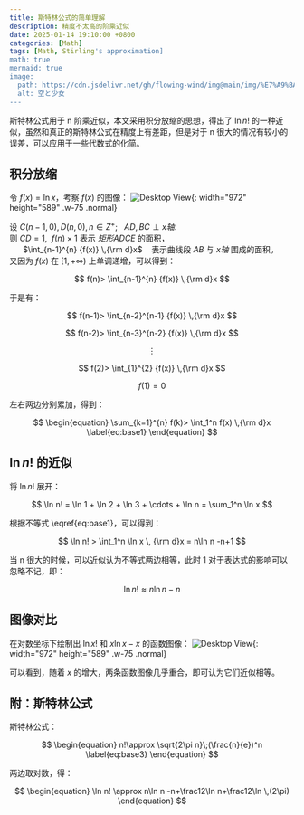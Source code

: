 ```yaml
---
title: 斯特林公式的简单理解
description: 精度不太高的阶乘近似
date: 2025-01-14 19:10:00 +0800
categories: [Math]
tags: [Math, Stirling's approximation]
math: true
mermaid: true
image:
  path: https://cdn.jsdelivr.net/gh/flowing-wind/img@main/img/%E7%A9%BA%E3%81%A8%E5%B0%91%E5%A5%B3.jpg
  alt: 空と少女
---
```


斯特林公式用于&nbsp;n&nbsp;阶乘近似，本文采用积分放缩的思想，得出了&nbsp;$\ln n!$&nbsp;的一种近似，虽然和真正的斯特林公式在精度上有差距，但是对于&nbsp;n&nbsp;很大的情况有较小的误差，可以应用于一些代数式的化简。

## 积分放缩
令&nbsp;$f(x)=\ln x$，考察&nbsp;$f(x)$&nbsp;的图像：
![Desktop View](https://cdn.jsdelivr.net/gh/flowing-wind/img@main/img/ln(x).png){: width="972" height="589" .w-75 .normal} 

设&nbsp;$C(n-1, 0), D(n, 0), n\in Z^+$; &nbsp;&nbsp;$AD,BC\perp x轴$.  
则&nbsp;$CD=1$, &nbsp;$f(n)\times1$&nbsp;表示&nbsp;$矩形ADCE$&nbsp;的面积，   
&nbsp;&nbsp;&nbsp;&nbsp;&nbsp;  $\int_{n-1}^{n} {f(x)} \,{\rm d}x$ &nbsp;&nbsp; 表示曲线段&nbsp;$AB$&nbsp;与&nbsp;$x轴$&nbsp;围成的面积。  
又因为&nbsp;$f(x)$&nbsp;在&nbsp;$[1, +\infty)$&nbsp;上单调递增，可以得到：   

$$ f(n)> \int_{n-1}^{n} {f(x)} \,{\rm d}x $$

于是有：

$$ f(n-1)> \int_{n-2}^{n-1} {f(x)} \,{\rm d}x $$

$$ f(n-2)> \int_{n-3}^{n-2} {f(x)} \,{\rm d}x $$

$$ \vdots $$

$$ f(2)> \int_{1}^{2} {f(x)} \,{\rm d}x $$

$$ f(1)=0 $$

左右两边分别累加，得到：

$$
\begin{equation}
  \sum_{k=1}^{n} f(k)> \int_1^n f(x) \,{\rm d}x
  \label{eq:base1}
\end{equation}
$$

## $\ln n!$&nbsp;的近似
将&nbsp;$\ln n!$&nbsp;展开：

$$ \ln n! = \ln 1 + \ln 2 + \ln 3 + \cdots + \ln n = \sum_1^n \ln x $$

根据不等式&nbsp;\eqref{eq:base1}，可以得到：

$$ \ln n! > \int_1^n \ln x \, {\rm d}x = n\ln n -n+1 $$ 

当&nbsp;n&nbsp;很大的时候，可以近似认为不等式两边相等，此时&nbsp;1&nbsp;对于表达式的影响可以忽略不记，即： 

$$
\begin{equation}
  \ln n! \approx n\ln n -n
  \label{eq:base2}
\end{equation}
$$

## 图像对比
在对数坐标下绘制出&nbsp;$\ln x!$&nbsp;和&nbsp;$x\ln x -x$&nbsp;的函数图像：
![Desktop View](https://cdn.jsdelivr.net/gh/flowing-wind/img@main/img/lnx_approx.png){: width="972" height="589" .w-75 .normal} 

可以看到，随着&nbsp;$x$&nbsp;的增大，两条函数图像几乎重合，即可认为它们近似相等。

## 附：斯特林公式
斯特林公式：

$$
\begin{equation}
  n!\approx \sqrt{2\pi n}\;(\frac{n}{e})^n
  \label{eq:base3}
\end{equation}
$$

两边取对数，得：

$$
\begin{equation}
  \ln n! \approx n\ln n -n+\frac12\ln n+\frac12\ln \,(2\pi)
\end{equation}
$$
